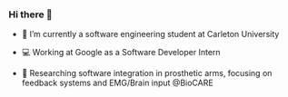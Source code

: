 ### Hi there 👋

- 🔭 I’m currently a software engineering student at Carleton University
- 💻 Working at Google as a Software Developer Intern 
- 🦾 Researching software integration in prosthetic arms, focusing on feedback systems and EMG/Brain input @BioCARE 

  <!--![Views Badge](https://komarev.com/ghpvc/?username=kevinabeykoon&label=Profile%20views&color=0e75b6&style=flat)-->
<!--- - Check out my video entry to the Junior Breakthrough Challenge -->
  
  <!---[![IMAGE ALT TEXT HERE](https://img.youtube.com/vi/Priy1I0E8FI/0.jpg)](https://www.youtube.com/watch?v=Priy1I0E8FI)<img width="36.78%" src="https://github.com/kevinabeykoon/kevinabeykoon/assets/63886616/76e3531e-d61f-44ae-909e-2f0bbbae712c" alt="cover" />
  <!---               
<div align="center">
 <img width="50%" src="https://github.com/kevinabeykoon/kevinabeykoon/assets/63886616/76e3531e-d61f-44ae-909e-2f0bbbae712c" alt="cover" />
</div>
Here are some projects I've worked on:
![PacmanInspiredGame](https://github.com/kevinabeykoon/kevinabeykoon/assets/63886616/76e3531e-d61f-44ae-909e-2f0bbbae712c)
 -->
